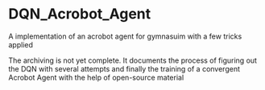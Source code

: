 # DQN_Acrobot_Agent
A implementation of an acrobot agent for gymnasuim with a few tricks applied

The archiving is not yet complete. It documents the process of figuring out the DQN with several attempts and finally the training of a convergent Acrobot Agent with the help of open-source material
